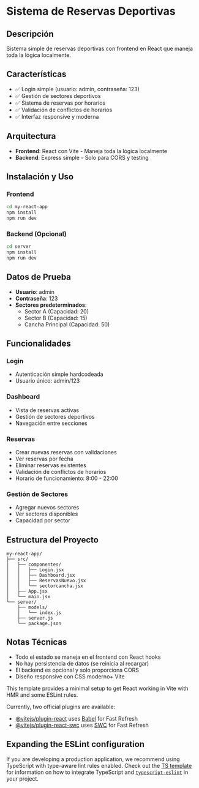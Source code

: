 # Sistema de Reservas Deportivas

## Descripción
Sistema simple de reservas deportivas con frontend en React que maneja toda la lógica localmente.

## Características
- ✅ Login simple (usuario: admin, contraseña: 123)
- ✅ Gestión de sectores deportivos
- ✅ Sistema de reservas por horarios
- ✅ Validación de conflictos de horarios
- ✅ Interfaz responsive y moderna

## Arquitectura
- **Frontend**: React con Vite - Maneja toda la lógica localmente
- **Backend**: Express simple - Solo para CORS y testing

## Instalación y Uso

### Frontend
```bash
cd my-react-app
npm install
npm run dev
```

### Backend (Opcional)
```bash
cd server
npm install
npm run dev
```

## Datos de Prueba
- **Usuario**: admin
- **Contraseña**: 123
- **Sectores predeterminados**: 
  - Sector A (Capacidad: 20)
  - Sector B (Capacidad: 15) 
  - Cancha Principal (Capacidad: 50)

## Funcionalidades

### Login
- Autenticación simple hardcodeada
- Usuario único: admin/123

### Dashboard
- Vista de reservas activas
- Gestión de sectores deportivos
- Navegación entre secciones

### Reservas
- Crear nuevas reservas con validaciones
- Ver reservas por fecha
- Eliminar reservas existentes
- Validación de conflictos de horarios
- Horario de funcionamiento: 8:00 - 22:00

### Gestión de Sectores
- Agregar nuevos sectores
- Ver sectores disponibles
- Capacidad por sector

## Estructura del Proyecto
```
my-react-app/
├── src/
│   ├── componentes/
│   │   ├── Login.jsx
│   │   ├── Dashboard.jsx
│   │   ├── ReservasNuevo.jsx
│   │   └── sectorcancha.jsx
│   ├── App.jsx
│   └── main.jsx
└── server/
    ├── models/
    │   └── index.js
    ├── server.js
    └── package.json
```

## Notas Técnicas
- Todo el estado se maneja en el frontend con React hooks
- No hay persistencia de datos (se reinicia al recargar)
- El backend es opcional y solo proporciona CORS
- Diseño responsive con CSS moderno+ Vite

This template provides a minimal setup to get React working in Vite with HMR and some ESLint rules.

Currently, two official plugins are available:

- [@vitejs/plugin-react](https://github.com/vitejs/vite-plugin-react/blob/main/packages/plugin-react) uses [Babel](https://babeljs.io/) for Fast Refresh
- [@vitejs/plugin-react-swc](https://github.com/vitejs/vite-plugin-react/blob/main/packages/plugin-react-swc) uses [SWC](https://swc.rs/) for Fast Refresh

## Expanding the ESLint configuration

If you are developing a production application, we recommend using TypeScript with type-aware lint rules enabled. Check out the [TS template](https://github.com/vitejs/vite/tree/main/packages/create-vite/template-react-ts) for information on how to integrate TypeScript and [`typescript-eslint`](https://typescript-eslint.io) in your project.
